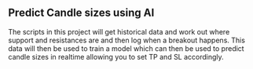 ## Predict Candle sizes using AI

The scripts in this project will get historical data and work out where support and resistances are and then log when a breakout happens. This data will then be used to train a model which can then be used to predict candle sizes in realtime allowing you to set TP and SL accordingly.
